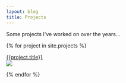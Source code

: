 ```yaml
---
layout: blog
title: Projects
---
```


Some projects I've worked on over the years...

{% for project in site.projects %}

<div class="projectbox"><a href="{{project.url}}"><div class="projecttitle">{{project.title}}</div><img src="{{project.heroimage}}" /></a></div>


{% endfor %}
